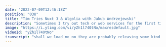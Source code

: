 ```yaml
---
date: "2022-07-09T12:46:18Z"
position: "038"
title: "Tim Tries Nuxt 3 & Algolia with Jakub Andrzejewski"
description: "Sometimes I try out tech or web services for the first time. I give feedback as I go, in real-time. This is the #TimTries Series. In this episode, I try out the Algolia #Nuxt3 module made by Jakub Andrzejewski.\n\nConclusion: Being a release candidate, Nuxt 3 is surprisingly stable, however, the ecosystem around it is not fully there yet. With some hiccups along the way, this Nuxt 3 module makes Algolia work great and super easy to use!\n\nDisclaimer: For this video my opinions are honest and real time. This is truly the first time I tried the Algolia module for Nuxt 3.\n\nJakub Andrzejewski:\nhttps://twitter.com/jacobandrewsky\n\nAlgolia module for Nuxt 3:\nhttps://algolia.nuxtjs.org\n\nFollow me here:\nhttps://timbenniks.dev\nhttps://twitter.com/timbenniks\nhttps://github.com/timbenniks"
image: "https://i.ytimg.com/vi/yZh1l740tNo/maxresdefault.jpg"
videoId: "yZh1l740tNo"
transcript: "shall we load no no they are probably releasing some kind of a version new version or seriously while we record a video nextgs.org is going down are you kidding me what is up welcome back to another tim tries and i know i haven't done one in a while but we're back and so in tim tries videos i try out stuff without actually knowing it before so i kind of rely on my experience i try something out and i give you feedback along the way so i'm speaking with jakub androszewski now i'm not sure if i said that name correctly i do apologize but when we start our interview i'll just ask for his name and he can say it properly jakob works at few storefront and he built this really cool next three algolia module and so in this video i'll be interviewing jacob a little bit and then we'll just dive into the code and work with his module and he will just guide me through it and i'm really excited to see if this is the way forward when using knux 3 and algolia all right here we go um so before we go on can you just say your name the way it's supposed to be said because in the intro i probably butchered it no it wasn't that bad so in polish we say jakub but it can easily be said in an english way so the jacob one also okay and your last name uh andrzejevski so i suppose this one will be much harder anyways awesome thank you for that um and so let's talk about what you build and what we will be showing together on the video so what did you build so i built a module that allows nax users to easily connect to algolia which is quite popular search engine so by implementing in a way implementing the module in a way that max does it for other modules it allows you to very quickly jump into the next project into like connecting the algolia to it and having a really really fast search experience so how about we just try it right so i'll just start a new project and i already have an algolia index and you just guide me through it and for this video series i don't prepare i just give my feedback and especially because this is a new nox3 rc release not a lot of people have used it but you already made a whole module so i just want to see how that feels how it works and how to get started right so let's just share my screen and we start from basics like there's nothing all right so we're literally starting in my websites folder here there's nothing so to get started with the next three project we go for this right and then init that's it oh let's get started and it's just ridiculously fast isn't it this is just um i do think we need to install so let's do that sure next package next project comes without any installed yeah so always remember to run yarn or npm install exactly so let's just open this and see what we have here so we just get like a next welcome and our convict but it's all empty so let's just quickly run this and see what we have again so fast it's really fast experience supports of it yeah yeah exactly and so this is what we received out of the box and of course this is getting started but we need our algolia stuff right so um before we go into code i actually have an algolia instance here because i've used this before and i even have here you can see it a videos index so we all know i like to make videos we're in one now and so basically this is not all my latest because i haven't used it in a bit but this is like 60 or 65 videos so we can use this is the search um however we need to get started right and so this is the docs that you have written yeah just go like this so we can see it a bit better let me zoom in just a little here we go so let's just get it going and start installing things so the process of adding algolia to your next project is relatively simple you only need to add one dependency which is the next js up next js slash algolia yeah and that's basically that already happened yeah yeah i'm sure and basically just register it in the modules array just like the one in the example let's let's do that now so what we need is modules and of course we don't have any options right now but that's not going to happen right right now we need a bit more sure we need to put two things from our algolia admin dashboard which are the search api and the application id yep and i'm already quite intrigued because when i look at this it says light is true an instant search is true and so because what i know when i used algolia it was like super heavy back in the day in few two it's like megabytes of javascript that came on my page and so when you add light here what does that signify so basically the light option is disabled like enabled by default so you are only fetching the the code from the live version and so this api key i will invalidate it after a video so it won't help you to steal my api key however this is only a search api key so it doesn't mean that you can change my index with this however it will go away soon anyways so now we've added this and we're gonna actually well nothing happened for now right because we need to add something in here i imagine it's a setup script um i am let's see you probably have written something in the docs for that and usage it should be in the usage yes yeah so let's just go for this use search composable i imagine that's a good place to start right exactly this is the the most basic and the most default search that you can also you would need in your application so when i do this um let's talk about what a composable is because i think between us that's quite clear but is that how do you feel that um others like is this like a really common thing by now do you use composables yes i would say that the approach to use composables is quite popular right now basically if you look at other modules that maxjs is currently producing click next community or the fully community modules like the ones that are not part of the next community organization they all use some sort of composable because you do async stuff here right yeah exactly so if you uh call the usage and maybe i will just explain step by step what is going on here so yeah what do we do in the line eight is that we are calling the use search composable but we are not only calling it we are also passing a parameter and yes parameters inside yeah which is the videos here it is a the index name yeah so this is that index so these are my sizes here yeah exactly so what we do here is that we are let's say covering some of the parts that were common for all application algolia search functionality so you are passing the index here and on the left side of the equation you have this you are the structuring two things result and a search search is just the search functionality search method which is as you already saw asynchronous so what we do here is in unmounted lifecycle hook we will asynchronously call search method from the usage composable and it will pass a query with some some more some of course right yeah exactly because we are doing a video about next yes exactly and this is just a method that is asynchronously calling the algolia api and what we have in the second the structured property of your search is the result and this is the reactive property that will be populated after the search method is fulfilled with the data from the algolia api okay so so what we can do right now is just what you are doing here is just to display it in our template and see what it contains and the cool thing is here that your you search system here makes this one reactive so you don't have to do that yourself in the setup function anymore that's really handy so let's just go back to our local host then it's so fast there it is it's very cool and it already works and so wait let me just quickly see what we did here because it it already works it's really fast so we just queried next in my videos index and the result is now that i received some hits and so can you tell me in what it is searching right now is it in the title in the slug how does that work so basically it searches for a query so some appearance of a word in all your indexes so no matter what okay no matter what and look you can already see here that it found it in this case the highlighted result is actually the title look and they highlighted it with like an emphasis here so it's really cool that you get that back as well let's have a look what other feature would you like to show me based on what we have now what is a good start okay so i would recommend to try out the vio instant search okay support so what we'll do here is we'll add here instant search instant search i'm not sure if there is auto completion yeah i thought it would actually do that but it didn't we are in pipeline right yeah yeah but it can be the new version because next we recently released a new version with this computer exactly so not all let's say scenarios are covered yet yeah we'll open up a documentation site with the vo instant search algolia dot not next js you have it already yeah there we go exactly so it should be um shall we load no no they are probably releasing some kind of a version new version or seriously while we record a video nextgs.org is going down are you kidding me okay well um how about you just tell me what to do sure so for instance search you would need the it is an object and inside of an object you would have a property called theme and inside of it there is a property theme and set it to string algolia right a few moments later all right um we have the code and i'm just going to put it in here then the index name is videos but we're going to do it like this and i think you made that typo because video is oops no worries and we also what we need here is to have the search client yeah so what we need to do here what we could do here is to use another composable caused called use algolia and you can just call it like const algolia equals use algolia i love that it auto resolves all these composables makes it so easy sure and yeah and that should be it let's see how the result looks like so we get a search box and we get hits well let's see okay something didn't work or oh suspense stuff that shouldn't be an issue is it is the project running it should be running it is running so approximately 10 hours later so feel free slash yes no okay sorry it's longer yeah you mean like this or like this yeah yeah and try this one yes so welcome to the everlasting esm import issue but it's fixed i love it we did it yeah so it doesn't look great but it already comes with some kind of let's say styling and i think we also need to import the let me just actually works really well yeah yeah it works but it also should come with this css let me just check ah we probably need to separately load that in now as an import as well instant search dot css dot css slash themes slash yeah algolia dot css yeah and let's see this yeah yeah this is the name of the package nice yeah so usually side note this is done automatically yeah but due to the fact that as i said the way of importing changed the recent release it now yeah you need to to do it that way but it will be fixed i promise but it actually worked really well even though like this is the thing right we are in flux now between knux 2 and next three and few three packages and few two packages and esm imports um it is the way it is and it works so dude i really want to thank you because if you just do your default out of the box search it works like that and that's what we want to see so yeah try it out and also build on top of that that's what i did and i really enjoyed that wait i i really want to dive into this and do a bit more with it so anyways thank you so much jakub and hope to see you soon cheers cheers"
---
```


